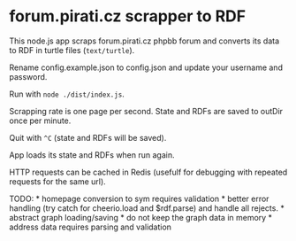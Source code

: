 # forum.pirati.cz scrapper to RDF

This node.js app scraps forum.pirati.cz phpbb forum and converts its data to RDF in turtle files (`text/turtle`).

Rename config.example.json to config.json and update your username and password.

Run with `node ./dist/index.js`.

Scrapping rate is one page per second.
State and RDFs are saved to outDir once per minute.

Quit with `^C` (state and RDFs will be saved).

App loads its state and RDFs when run again.

HTTP requests can be cached in Redis (usefulf for debugging with repeated requests for the same url).

TODO:
    * homepage conversion to sym requires validation
    * better error handling (try catch for cheerio.load and $rdf.parse) and handle all rejects.
    * abstract graph loading/saving
    * do not keep the graph data in memory
    * address data requires parsing and validation
